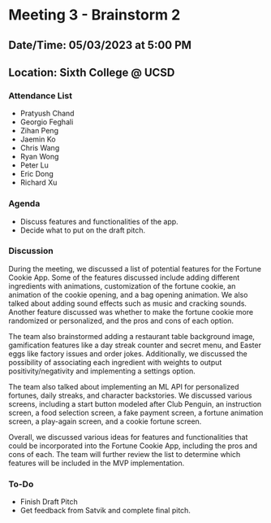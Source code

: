 # Meeting 3 - Brainstorm 2

## Date/Time: 05/03/2023 at 5:00 PM

## Location: Sixth College @ UCSD

### Attendance List

- Pratyush Chand
- Georgio Feghali
- Zihan Peng
- Jaemin Ko
- Chris Wang
- Ryan Wong
- Peter Lu
- Eric Dong
- Richard Xu

### Agenda

- Discuss features and functionalities of the app.
- Decide what to put on the draft pitch.

### Discussion

During the meeting, we discussed a list of potential features for the Fortune Cookie App. Some of the features discussed include adding different ingredients with animations, customization of the fortune cookie, an animation of the cookie opening, and a bag opening animation. We also talked about adding sound effects such as music and cracking sounds. Another feature discussed was whether to make the fortune cookie more randomized or personalized, and the pros and cons of each option.

The team also brainstormed adding a restaurant table background image, gamification features like a day streak counter and secret menu, and Easter eggs like factory issues and order jokes. Additionally, we discussed the possibility of associating each ingredient with weights to output positivity/negativity and implementing a settings option.

The team also talked about implementing an ML API for personalized fortunes, daily streaks, and character backstories. We discussed various screens, including a start button modeled after Club Penguin, an instruction screen, a food selection screen, a fake payment screen, a fortune animation screen, a play-again screen, and a cookie fortune screen.

Overall, we discussed various ideas for features and functionalities that could be incorporated into the Fortune Cookie App, including the pros and cons of each. The team will further review the list to determine which features will be included in the MVP implementation.

### To-Do

- Finish Draft Pitch
- Get feedback from Satvik and complete final pitch.
